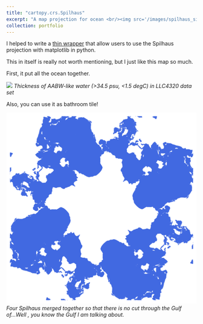 ```yaml
---
title: "cartopy.crs.Spilhaus"
excerpt: "A map projection for ocean <br/><img src='/images/spilhaus_size.webp' style='width: 500px;'>"
collection: portfolio
---
```


I helped to write a [thin wrapper](https://github.com/SciTools/cartopy/pull/2529) that allow users to use the Spilhaus projection with matplotlib in python.



This in itself is really not worth mentioning, but I just like this map so much. 

First, it put all the ocean together. 

![](/images/aabw_thickness.png)
*Thickness of AABW-like water (>34.5 psu, <1.5 degC) in LLC4320 data set*

Also, you can use it as bathroom tile!

![](/images/spilhaus_tile.png)
*Four Spilhaus merged together so that there is no cut through the Gulf of...Well , you know the Gulf I am talking about.*